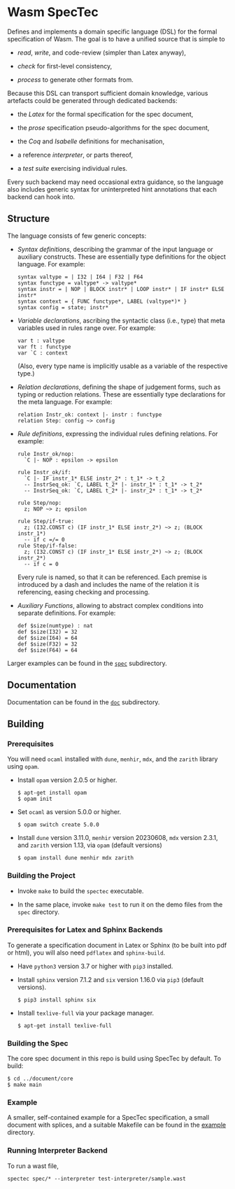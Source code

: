 # Wasm SpecTec

Defines and implements a domain specific language (DSL) for the formal specification of Wasm.
The goal is to have a unified source that is simple to

* _read_, _write_, and code-review (simpler than Latex anyway),

* _check_ for first-level consistency,

* _process_ to generate other formats from.

Because this DSL can transport sufficient domain knowledge, various artefacts could be generated through dedicated backends:

* the _Latex_ for the formal specification for the spec document,

* the _prose_ specification pseudo-algorithms for the spec document,

* the _Coq_ and _Isabelle_ definitions for mechanisation,

* a reference _interpreter_, or parts thereof,

* a _test suite_ exercising individual rules.

Every such backend may need occasional extra guidance, so the language also includes generic syntax for uninterpreted hint annotations that each backend can hook into.


## Structure

The language consists of few generic concepts:

* _Syntax definitions_, describing the grammar of the input language or auxiliary constructs.
  These are essentially type definitions for the object language.
  For example:
  ```
  syntax valtype = | I32 | I64 | F32 | F64
  syntax functype = valtype* -> valtype*
  syntax instr = | NOP | BLOCK instr* | LOOP instr* | IF instr* ELSE instr*
  syntax context = { FUNC functype*, LABEL (valtype*)* }
  syntax config = state; instr*
  ```

* _Variable declarations_, ascribing the syntactic class (i.e., type) that meta variables used in rules range over.
  For example:
  ```
  var t : valtype
  var ft : functype
  var `C : context
  ```
  (Also, every type name is implicitly usable as a variable of the respective type.)

* _Relation declarations_, defining the shape of judgement forms, such as typing or reduction relations. These are essentially type declarations for the meta language. For example:
  ```
  relation Instr_ok: context |- instr : functype
  relation Step: config ~> config
  ```

* _Rule definitions_, expressing the individual rules defining relations. For example:
  ```
  rule Instr_ok/nop:
    `C |- NOP : epsilon -> epsilon

  rule Instr_ok/if:
    `C |- IF instr_1* ELSE instr_2* : t_1* -> t_2
    -- InstrSeq_ok: `C, LABEL t_2* |- instr_1* : t_1* -> t_2*
    -- InstrSeq_ok: `C, LABEL t_2* |- instr_2* : t_1* -> t_2*

  rule Step/nop:
    z; NOP ~> z; epsilon

  rule Step/if-true:
    z; (I32.CONST c) (IF instr_1* ELSE instr_2*) ~> z; (BLOCK instr_1*)
    -- if c =/= 0
  rule Step/if-false:
    z; (I32.CONST c) (IF instr_1* ELSE instr_2*) ~> z; (BLOCK instr_2*)
    -- if c = 0
  ```
  Every rule is named, so that it can be referenced.
  Each premise is introduced by a dash and includes the name of the relation it is referencing, easing checking and processing.

* _Auxiliary Functions_, allowing to abstract complex conditions into separate definitions.
  For example:
  ```
  def $size(numtype) : nat
  def $size(I32) = 32
  def $size(I64) = 64
  def $size(F32) = 32
  def $size(F64) = 64
  ```

Larger examples can be found in the [`spec`](spec) subdirectory.


## Documentation

Documentation can be found in the [`doc`](doc) subdirectory.


## Building

### Prerequisites

You will need `ocaml` installed with `dune`, `menhir`, `mdx`, and the `zarith` library using `opam`.

* Install `opam` version 2.0.5 or higher.
  ```
  $ apt-get install opam
  $ opam init
  ```

* Set `ocaml` as version 5.0.0 or higher.
  ```
  $ opam switch create 5.0.0
  ```
  
* Install `dune` version 3.11.0, `menhir` version 20230608, `mdx` version 2.3.1, and `zarith` version 1.13, via `opam` (default versions)
  ```
  $ opam install dune menhir mdx zarith
  ```

### Building the Project

* Invoke `make` to build the `spectec` executable.

* In the same place, invoke `make test` to run it on the demo files from the `spec` directory.


### Prerequisites for Latex and Sphinx Backends

To generate a specification document in Latex or Sphinx (to be built into pdf or html), you will also need `pdflatex` and `sphinx-build`.

* Have `python3` version 3.7 or higher with `pip3` installed.

* Install `sphinx` version 7.1.2 and `six` version 1.16.0 via `pip3` (default versions).
  ```
  $ pip3 install sphinx six
  ```

* Install `texlive-full` via your package manager.
  ```
  $ apt-get install texlive-full
  ```


### Building the Spec

The core spec document in this repo is build using SpecTec by default. To build:
```
$ cd ../document/core
$ make main
```


### Example

A smaller, self-contained example for a SpecTec specification, a small document with splices, and a suitable Makefile can be found in the [example](doc/example/) directory.


### Running Interpreter Backend

To run a wast file,
```
spectec spec/* --interpreter test-interpreter/sample.wast
```
